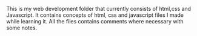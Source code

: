 This is my web development folder that currently consists of html,css and Javascript. It contains concepts of html, css and javascript files I made while learning it. All the files contains comments where necessary with some notes.
